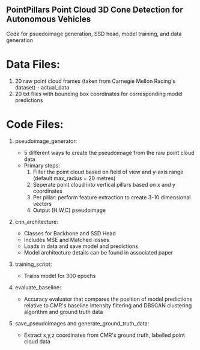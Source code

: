 ## PointPillars Point Cloud 3D Cone Detection for Autonomous Vehicles 

Code for psuedoimage generation, SSD head, model training, and data generation

# Data Files:    

1. 20 raw point cloud frames (taken from Carnegie Mellon Racing's dataset) - actual_data
2. 20 txt files with bounding box coordinates for corresponding model predictions 

# Code Files: 

1. pseudoimage_generator: 
    - 5 different ways to create the pseudoimage from the raw point cloud data
    - Primary steps: 
        1. Filter the point cloud based on field of view and y-axis range (default max_radius = 20 metres)
        2. Seperate point cloud into vertical pillars based on x and y coordinates 
        3. Per pillar: perform feature extraction to create 3-10 dimensional vectors 
        4. Output (H,W,C) pseudoimage

2. cnn_architecture:
    - Classes for Backbone and SSD Head 
    - Includes MSE and Matched losses 
    - Loads in data and save model and predictions 
    - Model architecture details can be found in associated paper 

3. training_script: 
    -  Trains model for 300 epochs

4. evaluate_baseline: 
    - Accuracy evaluator that compares the position of model predictions relative to CMR's baseline intensity filtering and DBSCAN clustering algorithm and ground truth data 

5. save_pseudoimages and generate_ground_truth_data: 
    - Extract x,y,z coordinates from CMR's ground truth, labelled point cloud data 

